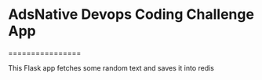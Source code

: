 # AdsNative Devops Coding Challenge App
================

This Flask app fetches some random text and saves it into redis
